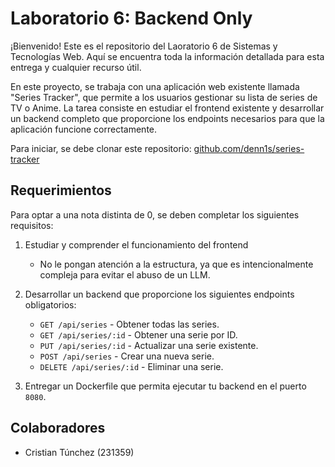 # **Laboratorio 6: Backend Only**

¡Bienvenido! Este es el repositorio del Laoratorio 6 de Sistemas y Tecnologías Web. Aquí se encuentra toda la información detallada para esta entrega y cualquier recurso útil.  

En este proyecto, se trabaja con una aplicación web existente llamada "Series Tracker", que permite a los usuarios gestionar su lista de series de TV o Anime. La tarea consiste en estudiar el frontend existente y desarrollar un backend completo que proporcione los endpoints necesarios para que la aplicación funcione correctamente.  

Para iniciar, se debe clonar este repositorio: [github.com/denn1s/series-tracker](https://github.com/denn1s/series-tracker)  

## **Requerimientos**  

Para optar a una nota distinta de 0, se deben completar los siguientes requisitos:  

1. Estudiar y comprender el funcionamiento del frontend  
   - No le pongan atención a la estructura, ya que es intencionalmente compleja para evitar el abuso de un LLM.  

2. Desarrollar un backend que proporcione los siguientes endpoints obligatorios:  
   - `GET /api/series` - Obtener todas las series.  
   - `GET /api/series/:id` - Obtener una serie por ID.  
   - `PUT /api/series/:id` - Actualizar una serie existente.  
   - `POST /api/series` - Crear una nueva serie.  
   - `DELETE /api/series/:id` - Eliminar una serie.  

3. Entregar un Dockerfile que permita ejecutar tu backend en el puerto `8080`.  

## **Colaboradores**  

- Cristian Túnchez (231359)  
